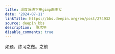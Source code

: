 ```yaml
---
title: 深度系统下用gimp画美女
date: '2024-07-11'
linkTitle: https://bbs.deepin.org/en/post/274932
source: deepin_bbs
description:  陈次笙 
disable_comments: true
---
```

如题，练习之做。之前
